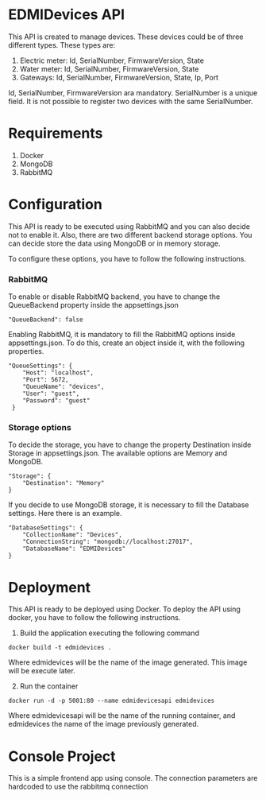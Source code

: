 # EDMIDevices API

This API is created to manage devices. These devices could be of three different types. These types are:
1. Electric meter: Id, SerialNumber, FirmwareVersion, State
2. Water meter: Id, SerialNumber, FirmwareVersion, State
3. Gateways: Id, SerialNumber, FirmwareVersion, State, Ip, Port

Id, SerialNumber, FirmwareVersion ara mandatory. SerialNumber is a unique field. It is not possible to register two devices with the same SerialNumber.

# Requirements

1. Docker
2. MongoDB
3. RabbitMQ

# Configuration

This API is ready to be executed using RabbitMQ and you can also decide not to enable it. Also, there are two different backend storage options. You can decide store the data using MongoDB or in memory storage.

To configure these options, you have to follow the following instructions.

### RabbitMQ

To enable or disable RabbitMQ backend, you have to change the QueueBackend property inside the appsettings.json

```
"QueueBackend": false
```

Enabling RabbitMQ, it is mandatory to fill the RabbitMQ options inside appsettings.json. To do this, create an object inside it, with the following properties.

```
"QueueSettings": {
    "Host": "localhost",
    "Port": 5672,
    "QueueName": "devices",
    "User": "guest",
    "Password": "guest"
 }
 ```
 
### Storage options

To decide the storage, you have to change the property Destination inside Storage in appsettings.json. The available options are Memory and MongoDB.

```
"Storage": {
    "Destination": "Memory"
}
```

If you decide to use MongoDB storage, it is necessary to fill the Database settings. Here there is an example. 

```
"DatabaseSettings": {
    "CollectionName": "Devices",
    "ConnectionString": "mongodb://localhost:27017",
    "DatabaseName": "EDMIDevices"
}
```

# Deployment

This API is ready to be deployed using Docker. To deploy the API using docker, you have to follow the following instructions.

1. Build the application executing the following command

```
docker build -t edmidevices .
```

Where edmidevices will be the name of the image generated. This image will be execute later.

2. Run the container

```
docker run -d -p 5001:80 --name edmidevicesapi edmidevices
```

Where edmidevicesapi will be the name of the running container, and edmidevices the name of the image previously generated.


# Console Project

This is a simple frontend app using console. The connection parameters are hardcoded to use the rabbitmq connection